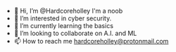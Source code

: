 - 👋 Hi, I’m @Hardcoreholley I'm a noob
- 👀 I’m interested in cyber security.
- 🌱 I’m currently learning the basics
- 💞️ I’m looking to collaborate on A.I. and ML
- 📫 How to reach me hardcoreholley@protonmail.com

<!---
Hardcoreholley/Hardcoreholley is a ✨ special ✨ repository because its `README.md` (this file) appears on your GitHub profile.
You can click the Preview link to take a look at your changes.
--->
